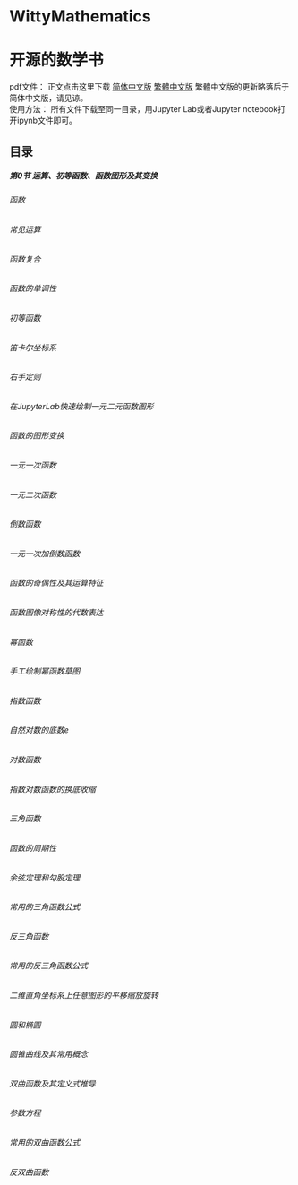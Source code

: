 # WittyMathematics
# 开源的数学书
pdf文件： 正文点击这里下载 <a href="https://github.com/kastaineibum/WittyMathematics/blob/main/Witty%20Mathematics%20Book.pdf">简体中文版</a>  <a href="https://github.com/kastaineibum/WittyMathematics/blob/main/Witty%20Mathematics%20Traditional%20Chinese.pdf">繁體中文版</a> 繁體中文版的更新略落后于简体中文版，请见谅。<br/>
使用方法： 所有文件下载至同一目录，用Jupyter Lab或者Jupyter notebook打开ipynb文件即可。<br/>
## 目录
##### 第0节 运算、初等函数、函数图形及其变换
###### 函数
###### 常见运算
###### 函数复合
###### 函数的单调性
###### 初等函数
###### 笛卡尔坐标系
###### 右手定则
###### 在JupyterLab快速绘制一元二元函数图形
###### 函数的图形变换
###### 一元一次函数
###### 一元二次函数
###### 倒数函数
###### 一元一次加倒数函数
###### 函数的奇偶性及其运算特征
###### 函数图像对称性的代数表达
###### 幂函数
###### 手工绘制幂函数草图
###### 指数函数
###### 自然对数的底数e
###### 对数函数
###### 指数对数函数的换底收缩
###### 三角函数
###### 函数的周期性
###### 余弦定理和勾股定理
###### 常用的三角函数公式
###### 反三角函数
###### 常用的反三角函数公式
###### 二维直角坐标系上任意图形的平移缩放旋转
###### 圆和椭圆
###### 圆锥曲线及其常用概念
###### 双曲函数及其定义式推导
###### 参数方程
###### 常用的双曲函数公式
###### 反双曲函数
